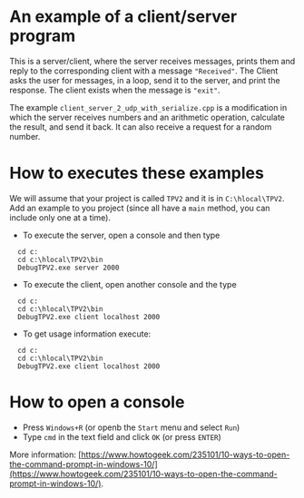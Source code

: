 # An example of a client/server program

This is a server/client, where the server receives messages, prints them and reply to the corresponding client with a message ``"Received"``. The Client asks the user for  messages, in a loop, send it to the server, and print the response. The client exists when the message is ``"exit"``.

The example ``client_server_2_udp_with_serialize.cpp`` is a modification in which the server receives numbers and an arithmetic operation, calculate the result, and send it back. It can also receive a request for a random number.


# How to executes these examples

We will assume that your project is called ``TPV2`` and it is in ``C:\hlocal\TPV2``. Add an example to you project (since all have a ``main`` method, you can include only one at a time).

- To execute the server, open a console and then type

```
  cd c:
  cd c:\hlocal\TPV2\bin
  DebugTPV2.exe server 2000
```

- To execute the client, open another console and the type
  
```
  cd c:
  cd c:\hlocal\TPV2\bin
  DebugTPV2.exe client localhost 2000
```
  
- To get usage information execute:

```
  cd c:
  cd c:\hlocal\TPV2\bin
  DebugTPV2.exe client localhost 2000
```


# How to open a console

- Press ``Windows+R`` (or openb the ``Start`` menu and select ``Run``)
- Type ``cmd`` in the text field and click ``OK`` (or press ``ENTER``)  


More information: [https://www.howtogeek.com/235101/10-ways-to-open-the-command-prompt-in-windows-10/](https://www.howtogeek.com/235101/10-ways-to-open-the-command-prompt-in-windows-10/).
